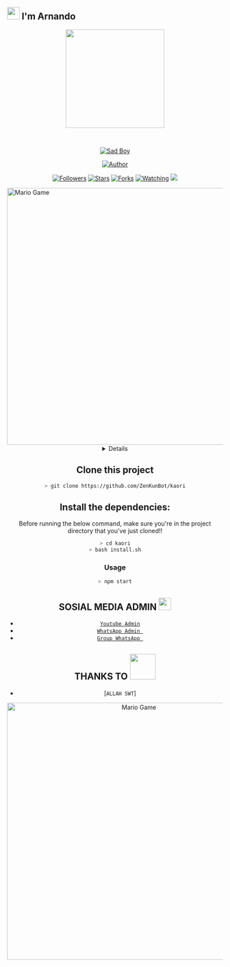 ## <img src="https://github.com/TheDudeThatCode/TheDudeThatCode/blob/master/Assets/Hi.gif" width="29px"> I'm Arnando
<p align="center">
<img src="https://raw.githubusercontent.com/Arnando456/REM/main/assets/Arnando.jpg" width="230" height="230"/>
</p>
<br>



<p align="center">
<a href="#"><img title="Sad Boy" src="https://img.shields.io/badge/ARNANDO-green?colorA=%23ff0000&colorB=%23017e40&style=for-the-badge"></a>
</p>
<p align="center">
<a href="https://github.com/ZenKunBot"><img title="Author" src="https://img.shields.io/badge/AUTHOR-ARNANDO-orange.svg?style=for-the-badge&logo=github"></a>
</p>
<p align="center">
<a href="https://github.com/Arnando456/Rem/followers"><img title="Followers" src="https://img.shields.io/github/followers/Arnando456?color=blue&style=flat-square"></a>
<a href="https://github.com/Arnando456/Rem/stargazers/"><img title="Stars" src="https://img.shields.io/github/stars/Arnando456/REMcolor=red&style=flat-square"></a>
<a href="https://github.com/Arnando456/Rem/network/members"><img title="Forks" src="https://img.shields.io/github/forks/Arnando456/REM?color=red&style=flat-square"></a>
<a href="https://github.com/Arnando456/Rem/watchers"><img title="Watching" src="https://img.shields.io/github/watchers/Arnando456/REM?label=Watchers&color=blue&style=flat-square"></a>
<a href="https://hits.seeyoufarm.com"><img src="https://hits.seeyoufarm.com/api/count/incr/badge.svg?url=https%3A%2F%2Fgithub.com%2FArnando456%2FREM&count_bg=%2379C83D&title_bg=%23555555&icon=probot.svg&icon_color=%2300FF6D&title=hits&edge_flat=false"/></a>
</p>
<img src="https://github.com/TheDudeThatCode/TheDudeThatCode/blob/master/Assets/Developer.gif" alt="Mario Game" width="600" />
<div align="center">
<details>
 
</details>

## Clone this project

```bash
> git clone https://github.com/ZenKunBot/kaori
```

## Install the dependencies:
Before running the below command, make sure you're in the project directory that
you've just cloned!!

```bash
> cd kaori
> bash install.sh
```

### Usage
```bash
> npm start
```



## SOSIAL MEDIA ADMIN <img src="https://github.com/TheDudeThatCode/TheDudeThatCode/blob/master/Assets/powerup.gif" width="29px">

* [`Youtube Admin`]()
* [`WhatsApp Admin `](https://wa.me/+6281216563395)
* [`Group WhatsApp `](https://chat.whatsapp.com/Eb4niW86N3kHbMjgmdL4WU)
## THANKS TO <img src="https://github.com/TheDudeThatCode/TheDudeThatCode/blob/master/Assets/Handshake.gif" width="60px">

* [`ALLAH SWT`]
<img src="https://github.com/TheDudeThatCode/TheDudeThatCode/blob/master/Assets/Mario_Gameplay.gif" alt="Mario Game" width="600" />

